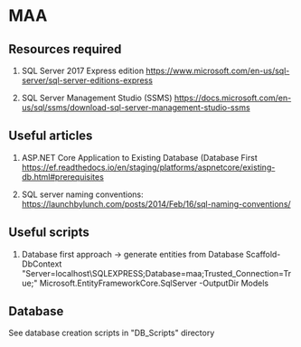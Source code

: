 # MAA

## Resources required
1. SQL Server 2017 Express edition
https://www.microsoft.com/en-us/sql-server/sql-server-editions-express

2. SQL Server Management Studio (SSMS)
https://docs.microsoft.com/en-us/sql/ssms/download-sql-server-management-studio-ssms

## Useful articles
1. ASP.NET Core Application to Existing Database (Database First
https://ef.readthedocs.io/en/staging/platforms/aspnetcore/existing-db.html#prerequisites

2. SQL server naming conventions:
https://launchbylunch.com/posts/2014/Feb/16/sql-naming-conventions/

## Useful scripts
1. Database first approach -> generate entities from Database
Scaffold-DbContext "Server=localhost\SQLEXPRESS;Database=maa;Trusted_Connection=True;" Microsoft.EntityFrameworkCore.SqlServer -OutputDir Models

## Database
See database creation scripts in "DB_Scripts" directory